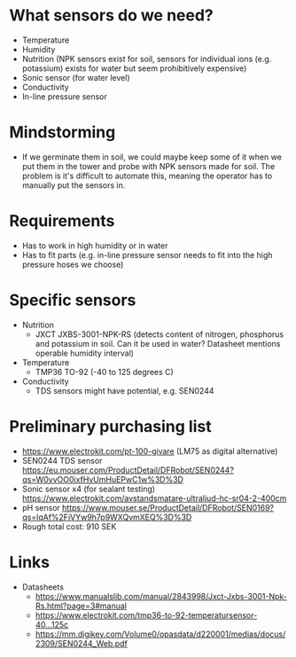 # What sensors do we need?
- Temperature 
- Humidity
- Nutrition (NPK sensors exist for soil, sensors for individual ions (e.g. potassium) exists for water but seem prohibitively expensive)
- Sonic sensor (for water level)
- Conductivity
- In-line pressure sensor

# Mindstorming
- If we germinate them in soil, we could maybe keep some of it when we put them in the tower and probe with NPK sensors made for soil. The problem is it's difficult to automate this, meaning the operator has to manually put the sensors in.

# Requirements
- Has to work in high humidity or in water
- Has to fit parts (e.g. in-line pressure sensor needs to fit into the high pressure hoses we choose)

# Specific sensors
- Nutrition
	- JXCT JXBS-3001-NPK-RS (detects content of nitrogen, phosphorus and potassium in soil. Can it be used in water? Datasheet mentions operable humidity interval)
- Temperature
	- TMP36 TO-92 (-40 to 125 degrees C)
- Conductivity
	- TDS sensors might have potential, e.g. SEN0244

# Preliminary purchasing list
- https://www.electrokit.com/pt-100-givare (LM75 as digital alternative)
- SEN0244 TDS sensor https://eu.mouser.com/ProductDetail/DFRobot/SEN0244?qs=W0yvOO0ixfHyUmHuEPwC1w%3D%3D
- Sonic sensor x4 (for sealant testing) https://www.electrokit.com/avstandsmatare-ultraljud-hc-sr04-2-400cm
- pH sensor https://www.mouser.se/ProductDetail/DFRobot/SEN0169?qs=lqAf%2FiVYw9h7p9WXQvmXEQ%3D%3D
- Rough total cost: 910 SEK
	
	
	
# Links
- Datasheets
	- https://www.manualslib.com/manual/2843998/Jxct-Jxbs-3001-Npk-Rs.html?page=3#manual
	- https://www.electrokit.com/tmp36-to-92-temperatursensor-40...125c
	- https://mm.digikey.com/Volume0/opasdata/d220001/medias/docus/2309/SEN0244_Web.pdf
